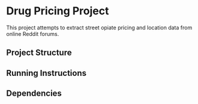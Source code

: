 # Drug Pricing Project
This project attempts to extract street opiate pricing and location data from online Reddit forums.

## Project Structure

## Running Instructions

## Dependencies
